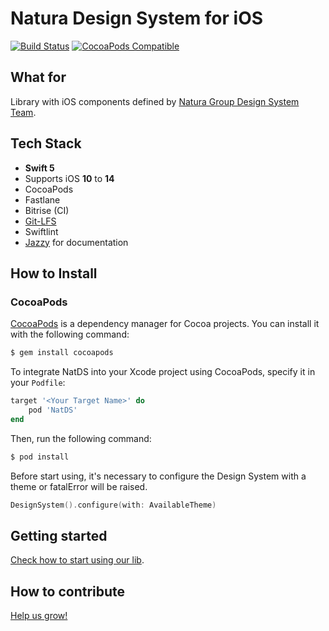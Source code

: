 # Natura Design System for iOS

[![Build Status](https://app.bitrise.io/app/38848108b04aa71a/status.svg?token=KeP02isBtn73sdE7KEZO4w&branch=master)](https://app.bitrise.io/app/38848108b04aa71a)
[![CocoaPods Compatible](https://img.shields.io/cocoapods/v/NatDS.svg)](https://img.shields.io/cocoapods/v/NatDS.svg)


## What for

Library with iOS components defined by [Natura Group Design System Team](https://natds.natura.design/docs).

## Tech Stack

- __Swift 5__
- Supports iOS __10__ to __14__
- CocoaPods
- Fastlane
- Bitrise (CI)
- [Git-LFS](https://git-lfs.github.com/)
- Swiftlint
- [Jazzy](https://github.com/realm/jazzy) for documentation

## How to Install

### CocoaPods

[CocoaPods](http://cocoapods.org) is a dependency manager for Cocoa projects. You can install it with the following command:

```bash
$ gem install cocoapods
```

To integrate NatDS into your Xcode project using CocoaPods, specify it in your `Podfile`:

```ruby
target '<Your Target Name>' do
    pod 'NatDS'
end
```

Then, run the following command:

```bash
$ pod install
```

Before start using, it's necessary to configure the Design System with a theme or fatalError will be raised.

```swift
DesignSystem().configure(with: AvailableTheme)
```

## Getting started

[Check how to start using our lib](docs/Getting-started.md).



## How to contribute

[Help us grow!](docs/How-to-contribute.md)
